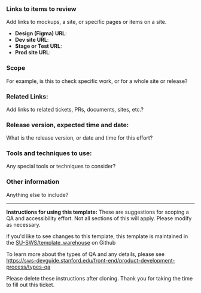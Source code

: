 
### Links to items to review
Add links to mockups, a site, or specific pages or items on a site.

* **Design (Figma) URL**: 
* **Dev site URL**: 
* **Stage or Test URL**: 
* **Prod site URL**: 

### Scope
For example, is this to check specific work, or for a whole site or release?


### Related Links:
Add links to related tickets, PRs, documents, sites, etc.?


### Release version, expected time and date:
What is the release version, or date and time for this effort?


### Tools and techniques to use:
Any special tools or techniques to consider?


### Other information
Anything else to include?

---

**Instructions for using this template:**
These are suggestions for scoping a QA and accessibility effort. Not all sections of this will apply. Please modify as necessary.

if you'd like to see changes to this template, this template is maintained in the [SU-SWS/template_warehouse](https://github.com/SU-SWS/template_warehouse) on Github

To learn more about the types of QA and any details, please see https://sws-devguide.stanford.edu/front-end/product-development-process/types-qa

Please delete these instructions after cloning. Thank you for taking the time to fill out this ticket.

